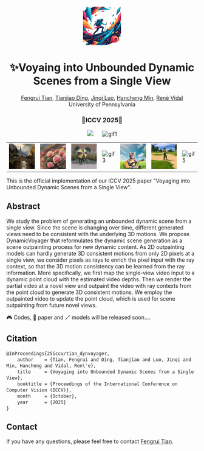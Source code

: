 <p align="center">
    <img src="assets\dynamicvoyager_icon2.jpg" width="20%">
</p>
<div align="center">

# ✨Voyaing into Unbounded Dynamic Scenes from a Single View

<p align="center">
<a href="https://tianfr.github.io/">Fengrui Tian</a>,
<a href="https://tianjiaoding.com/">Tianjiao Ding</a>,
<a href="https://peterljq.github.io/">Jinqi Luo</a>,
<a href="https://hanchmin.github.io/">Hancheng Min</a>,
<a href="http://vision.jhu.edu/rvidal.html">René Vidal</a>
<br>
    University of Pennsylvania
</p>
<h3 align="center">🌟ICCV 2025🌟</h3>
<!-- <a href=""><img src='https://img.shields.io/badge/arXiv-2507.02813-b31b1b.svg'></a> &nbsp;&nbsp;&nbsp;&nbsp; -->
<a href="https://tianfr.github.io/project/DynamicVoyager/index.html"><img src='https://img.shields.io/badge/Project-Page-Green'></a> &nbsp;&nbsp;&nbsp;&nbsp;
<img src="assets\dynamicvoyager_teaser.gif" alt="gif1" style="flex: 1 1 20%; max-width: 98%;">
</div>

<table>
  <tr>
    <td><img src="assets\village.gif" alt="gif5" width="150"></td>
    <td><img src="assets\rose.gif" alt="gif1" width="150"></td>
    <td><img src="assets\umbrella.gif" alt="gif2" width="150"></td>
    <td><img src="assets\village1.gif" alt="gif3" width="150"></td>
    <td><img src="assets\cat.gif" alt="gif4" width="150"></td>
    <td><img src="assets\cartoon.gif" alt="gif5" width="150"></td>
    <td><img src="assets\village2.gif" alt="gif5" width="150"></td>
  </tr>
</table>



This is the official implementation of our ICCV 2025 paper "Voyaging into Unbounded Dynamic Scenes from a Single View".


## Abstract
 We study the problem of generating an unbounded dynamic scene from a single view. Since the scene is changing over time, different generated views need to be consistent with the underlying 3D motions. We propose DynamicVoyager that reformulates the dynamic scene generation as a scene outpainting process for new dynamic content. As 2D outpainting models can hardly generate 3D consistent motions from only 2D pixels at a single view, we consider pixels as rays to enrich the pixel input with the ray context, so that the 3D motion consistency can be learned from the ray information. More specifically, we first map the single-view video input to a dynamic point cloud with the estimated video depths. Then we render the partial video at a novel view and outpaint the video with ray contexts from the point cloud to generate 3D consistent motions. We employ the outpainted video to update the point cloud, which is used for scene outpainting from future novel views.

🎮 Codes, 📖 paper and 🪄 models will be released soon....



## Citation
```
@InProceedings{25iccv/tian_dynvoyager,
    author    = {Tian, Fengrui and Ding, Tianjiao and Luo, Jinqi and Min, Hancheng and Vidal, Ren\'e},
    title     = {Voyaging into Unbounded Dynamic Scenes from a Single View},
    booktitle = {Proceedings of the International Conference on Computer Vision (ICCV)},
    month     = {October},
    year      = {2025}
}
```

## Contact
If you have any questions, please feel free to contact [Fengrui Tian](https://tianfr.github.io).
